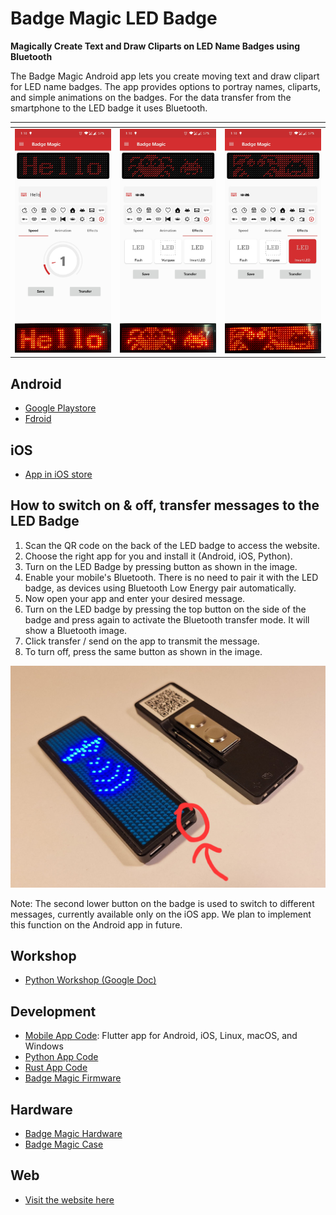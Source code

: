 # Badge Magic LED Badge

**Magically Create Text and Draw Cliparts on LED Name Badges using Bluetooth**

The Badge Magic Android app lets you create moving text and draw clipart for LED name badges. The app provides options to portray names, cliparts, and simple animations on the badges. For the data transfer from the smartphone to the LED badge it uses Bluetooth.

| <!-- -->    | <!-- -->    | <!-- -->    |
|-------------|-------------|-------------|
| <img src="./img/screen-1.jpg" width="288" /> <img src="./img/screen-1-hard.png" width="288" /> | <img src="./img/screen-2.jpg" width="288" /> <img src="./img/screen-2-hard.png" width="288" /> | <img src="./img/screen-3.jpg" width="288" /> <img src="./img/screen-3-hard.png" width="288" /> |


## Android

* [Google Playstore](https://play.google.com/store/apps/details?id=org.fossasia.badgemagic)
* [Fdroid](https://f-droid.org/en/packages/org.fossasia.badgemagic/)

## iOS

* [App in iOS store](https://apps.apple.com/us/app/led-badge/id1461761458)

## How to switch on & off, transfer messages to the LED Badge

1. Scan the QR code on the back of the LED badge to access the website. 
2. Choose the right app for you and install it (Android, iOS, Python).
3. Turn on the LED Badge by pressing button as shown in the image.
4. Enable your mobile's Bluetooth. There is no need to pair it with the LED badge, as devices using Bluetooth Low Energy pair automatically.
5. Now open your app and enter your desired message.
6. Turn on the LED badge by pressing the top button on the side of the badge and press again to activate the Bluetooth transfer mode. It will show a Bluetooth image.
7. Click transfer / send on the app to transmit the message.
8. To turn off, press the same button as shown in the image.

![badgemagic](/img/badgemagic.jpg)

Note: The second lower button on the badge is used to switch to different messages, currently available only on the iOS app. We plan to implement this function on the Android app in future.

## Workshop

* [Python Workshop (Google Doc)](https://docs.google.com/document/d/1Ax9lLDBA7hwRKgq2kBHhTh892YbRXS-ZGYeldZXPOwY/edit?tab=t.0)

## Development

* [Mobile App Code](https://github.com/fossasia/badgemagic-app): Flutter app for Android, iOS, Linux, macOS, and Windows
* [Python App Code](https://github.com/fossasia/led-name-badge-ls32)
* [Rust App Code](https://github.com/fossasia/badgemagic-rs)
* [Badge Magic Firmware](https://github.com/fossasia/badgemagic-firmware)

## Hardware

* [Badge Magic Hardware](https://github.com/fossasia/badgemagic-hardware)
* [Badge Magic Case](https://github.com/fossasia/badgemagic-case)

## Web

* [Visit the website here](https://badgemagic.fossasia.org)
